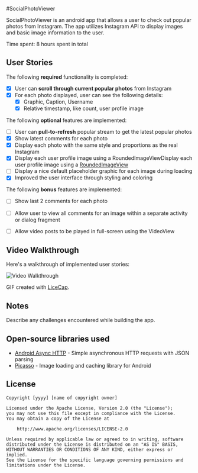 #SocialPhotoViewer

SocialPhotoViewer is an android app that allows a user to check out popular photos from Instagram. The app utilizes Instagram API to display images and basic image information to the user.

Time spent: 8 hours spent in total

## User Stories

The following **required** functionality is completed:

* [x] User can **scroll through current popular photos** from Instagram
* [x] For each photo displayed, user can see the following details:
  * [x] Graphic, Caption, Username
  * [x] Relative timestamp, like count, user profile image

The following **optional** features are implemented:

* [ ] User can **pull-to-refresh** popular stream to get the latest popular photos
* [x] Show latest comments for each photo
* [x] Display each photo with the same style and proportions as the real Instagram
* [x] Display each user profile image using a RoundedImageViewDisplay each user profile image using a [RoundedImageView](https://github.com/vinc3m1/RoundedImageView)
* [ ] Display a nice default placeholder graphic for each image during loading
* [x] Improved the user interface through styling and coloring

The following **bonus** features are implemented:

* [ ] Show last 2 comments for each photo
* [ ] Allow user to view all comments for an image within a separate activity or dialog fragment
* [ ] Allow video posts to be played in full-screen using the VideoView


## Video Walkthrough 

Here's a walkthrough of implemented user stories:

<img src='http://i.imgur.com/link/to/your/gif/file.gif' title='Video Walkthrough' width='' alt='Video Walkthrough' />

GIF created with [LiceCap](http://www.cockos.com/licecap/).

## Notes

Describe any challenges encountered while building the app.

## Open-source libraries used

- [Android Async HTTP](https://github.com/loopj/android-async-http) - Simple asynchronous HTTP requests with JSON parsing
- [Picasso](http://square.github.io/picasso/) - Image loading and caching library for Android

## License

    Copyright [yyyy] [name of copyright owner]

    Licensed under the Apache License, Version 2.0 (the "License");
    you may not use this file except in compliance with the License.
    You may obtain a copy of the License at

        http://www.apache.org/licenses/LICENSE-2.0

    Unless required by applicable law or agreed to in writing, software
    distributed under the License is distributed on an "AS IS" BASIS,
    WITHOUT WARRANTIES OR CONDITIONS OF ANY KIND, either express or implied.
    See the License for the specific language governing permissions and
    limitations under the License.
